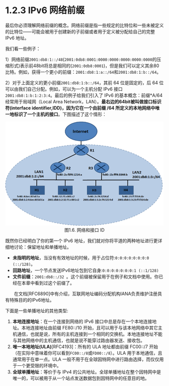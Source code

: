 # 1.2.3 IPv6 网络前缀

最后你必须理解网络前缀的概念。网络前缀是指一些规定的比特位和一些未被定义的比特位——可能会被用于创建新的子前缀或者用于定义被分配给自己的完整 IPv6 地址。

我们看一些例子：

1）网络前缀```2001:db8:1::/48```(```2001:0db8:0001:0000:0000:0000:0000:0000```的压缩形式)表示前48bit将总是相同的(```2001:0db8:0001```)，但是我们可以定义其余80 比特。例如，获得一个更小的前缀：```2001:db8:1:a::/64```和```2001:db8:1:b::/64```。

2）对于上面定义的更小前缀```2001:db8:1:b::/64```，其前 64 位是固定的，后 64 位可以由我们自己分配。例如，可以为一个主机分配 IPv6 接口```2001:db8:1:b:1:2:3:4```。最后的例子给我们引入了 IPv6 的基本概念：前缀\*A/64经常用于局域网（Local Area Network，LAN）。**最右边的64bit被叫做接口标识符(interface identifier,IDD)，因为它在一个由前缀 /64 所定义的本地网络中唯一地标识了一个主机的接口**。下图描述了这个情形：
<center>
<img src="images/iot_in_five_days/1/image006.png"/>
</center>

<center>
图1.6. 网络和接口 ID
</center>

既然你已经明白了你的第一个 IPv6 地址，我们就对你将平道的两种地址进行更详细地讨论：保留地址和单播地址。

* **未指明的地址**，当没有有效地址的时候，用于占位符:```0:0:0:0:0:0:0:0 (::/128)```。
* **回路地址**，一个节点发送IPv6地址包到它自身:```0:0:0:0:0:0:0:1 (::1/128)```
* **文件前缀**：```2001:db8::/32 ```。这个前缀被保留用于在例子和文档中使用。你已经在本章中看到过这个前缀了。

　　在文档[RFC6890]中有介绍，互联网地址编码分配机构IANA负责维护注册具有特殊目的的IPv6地址。
 
下面是一些单播地址的其他类型:
1. **本地连接地址**：在一个连接到网络的 IPv6 接口中总是存在一个本地连接地址。本地连接地址由前缀 FE80::/10 开始，且可以用于与该本地网络中其它主机通信，也就是说，所有的主机连接到一个相同的交换机。本地连接地址不能与其他网络中的主机通信，也就是说不能穿过路由器发送、接收包。
2. **唯一本地地址(ULA)**[RFC4193]：所有的 ULA 地址都由前缀 FC00::/7 开始（在实际中意味着你可以看到```FC00::/8```或```FD00::/8```）。ULA 用于本地通信，且通常用于在单一点。ULA 一般不用于在全球因特网中进行路由选择，而仅仅用于一个更受限的环境中。
3. **全球单播地址**：等价于与 IPv4 的公共地址。全球单播地址在整个因特网中是唯一的，可以被用于从一个站点发送数据包到因特网中的任意目的地。


